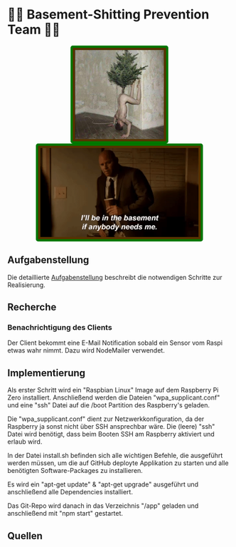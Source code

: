 # 🚫💩 Basement-Shitting Prevention Team 🚫💩

<div align="center">
    <img src="images/groupImage.jpg" alt="Group Image" width="200" align="center" style="border: solid 5px #007700; border-radius: 5px; padding: 5px; background: #553300" />
    <img src="images/basement.gif" alt="Basement Shitting" height="200" align="center" style="border: solid 5px #007700; border-radius: 5px; padding: 5px; background: #553300" />
</div>

## Aufgabenstellung
Die detaillierte [Aufgabenstellung](TASK.md) beschreibt die notwendigen Schritte zur Realisierung.

## Recherche
### Benachrichtigung des Clients
Der Client bekommt eine E-Mail Notification sobald ein Sensor vom Raspi etwas wahr nimmt.
Dazu wird NodeMailer verwendet.

## Implementierung

Als erster Schritt wird ein "Raspbian Linux" Image auf dem Raspberry Pi Zero installiert. Anschließend werden die Dateien  "wpa_supplicant.conf" und eine "ssh" Datei auf die /boot Partition des Raspberry's geladen.

Die "wpa_supplicant.conf" dient zur Netzwerkkonfiguration, da der Raspberry ja sonst nicht über SSH ansprechbar wäre. Die (leere) "ssh" Datei wird benötigt, dass beim Booten SSH am Raspberry aktiviert und erlaub wird.

In der Datei install.sh befinden sich alle wichtigen Befehle, die ausgeführt werden müssen, um die auf GitHub deployte Applikation zu starten und alle benötigten Software-Packages zu installieren.

Es wird ein "apt-get update" & "apt-get upgrade" ausgeführt und anschließend alle Dependencies installiert.

Das Git-Repo wird danach in das Verzeichnis "/app" geladen und anschließend mit "npm start" gestartet.

## Quellen
